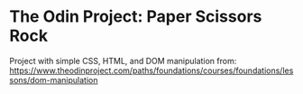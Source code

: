 ﻿# The Odin Project: Paper Scissors Rock
 
 Project with simple CSS, HTML, and DOM manipulation from: 
 https://www.theodinproject.com/paths/foundations/courses/foundations/lessons/dom-manipulation
